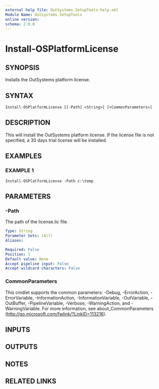 ```yaml
---
external help file: OutSystems.SetupTools-help.xml
Module Name: Outsystems.SetupTools
online version:
schema: 2.0.0
---
```


# Install-OSPlatformLicense

## SYNOPSIS
Installs the OutSystems platform license.

## SYNTAX

```
Install-OSPlatformLicense [[-Path] <String>] [<CommonParameters>]
```

## DESCRIPTION
This will install the OutSystems platform license.
If the license file is not specified, a 30 days trial license will be installed.

## EXAMPLES

### EXAMPLE 1
```
Install-OSPlatformLicense -Path c:\temp
```

## PARAMETERS

### -Path
The path of the license.lic file.

```yaml
Type: String
Parameter Sets: (All)
Aliases:

Required: False
Position: 1
Default value: None
Accept pipeline input: False
Accept wildcard characters: False
```

### CommonParameters
This cmdlet supports the common parameters: -Debug, -ErrorAction, -ErrorVariable, -InformationAction, -InformationVariable, -OutVariable, -OutBuffer, -PipelineVariable, -Verbose, -WarningAction, and -WarningVariable.
For more information, see about_CommonParameters (http://go.microsoft.com/fwlink/?LinkID=113216).

## INPUTS

## OUTPUTS

## NOTES

## RELATED LINKS
